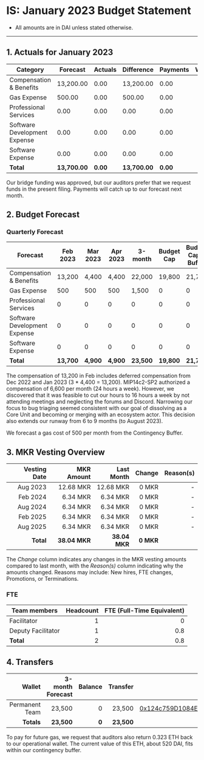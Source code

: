 # IS: January 2023 Budget Statement

* All amounts are in DAI unless stated otherwise.

---

## 1. Actuals for January 2023

|Category                    |Forecast |Actuals|Difference|Payments|Why|
|----------------------------|---------|-------|----------|--------|---|
|Compensation & Benefits     |13,200.00|0.00   |13,200.00 |0.00    |   |
|Gas Expense                 |500.00   |0.00   |500.00    |0.00    |   |
|Professional Services       |0.00     |0.00   |0.00      |0.00    |   |
|Software Development Expense|0.00     |0.00   |0.00      |0.00    |   |
|Software Expense            |0.00     |0.00   |0.00      |0.00    |   |
|**Total**                   |**13,700.00**|**0.00**   |**13,700.00** |**0.00**    |   |

Our bridge funding was approved, but our auditors prefer that we request funds in the present filing. Payments will catch up to our forecast next month.

## 2. Budget Forecast

### Quarterly Forecast

|Forecast                    |Feb 2023|Mar 2023|Apr 2023|3-month|Budget Cap|Budget Cap + Buffer|
|----------------------------|--------|--------|--------|-------|----------|-------------------|
|Compensation & Benefits     |13,200  |4,400   |4,400   |22,000 |19,800    |21,780             |
|Gas Expense                 |500     |500     |500     |1,500  |0         |0                  |
|Professional Services       |0       |0       |0       |0      |0         |0                  |
|Software Development Expense|0       |0       |0       |0      |0         |0                  |
|Software Expense            |0       |0       |0       |0      |0         |0                  |
|**Total**                       |**13,700**  |**4,900**   |**4,900**   |**23,500** |**19,800**    |**21,780**             |

The compensation of 13,200 in Feb includes deferred compensation from Dec 2022 and Jan 2023 (3 * 4,400 = 13,200). MIP14c2-SP2 authorized a compensation of 6,600 per month (24 hours a week). However, we discovered that it was feasible to cut our hours to 16 hours a week by not attending meetings and neglecting the forums and Discord. Narrowing our focus to bug triaging seemed consistent with our goal of dissolving as a Core Unit and becoming or merging with an ecosystem actor. This decision also extends our runway from 6 to 9 months (to August 2023).

We forecast a gas cost of 500 per month from the Contingency Buffer.

## 3. MKR Vesting Overview

|  Vesting Date  |       MKR Amount | Last Month |        Change |      Reason(s) |
|---------------:|-----------------:|-----------:|--------------:|---------------:|
|  Aug 2023 	   | 12.68 MKR   |      12.68 MKR |   0 MKR |      - |
|  Feb 2024 	   | 6.34 MKR    |      6.34 MKR |    0 MKR  |      - |
|  Aug 2024 	   | 6.34 MKR    |      6.34 MKR |   0 MKR  |      - |
|  Feb 2025 	   | 6.34 MKR    |      6.34 MKR |   0 MKR  |      - |
|  Aug 2025 	   | 6.34 MKR    |      6.34 MKR |   0 MKR  |      - |
|  **Total**       | **38.04 MKR**  |**38.04 MKR**| **0 MKR** |           |

The *Change* column indicates any changes in the MKR vesting amounts compared to last month, with the *Reason(s)* column indicating why the amounts changed. Reasons may include: New hires, FTE changes, Promotions, or Terminations.

### FTE

| Team members              |Headcount|FTE (Full-Time Equivalent)|
|---------------------------|--------:|-------------------------:|
| Facilitator               |1        |0                         |
| Deputy Facilitator        |1        |0.8                       |
| **Total**                 |2        |0.8                       |

## 4. Transfers

|  Wallet | 3-month Forecast    | Balance |      Transfer |                Multi-sig Address |
|--------:|---------------------:|-------:|--------------:|---------------------------------:|
| Permanent Team |  23,500    | 0      | 23,500 | [0x124c759D1084E67B19a206ab85c4527Fab26c342](https://gnosis-safe.io/app/#/safes/0x124c759D1084E67B19a206ab85c4527Fab26c342) |
| **Totals**     | **23,500** | **0**  | **23,500** | |

To pay for future gas, we request that auditors also return 0.323 ETH back to our operational wallet. The current value of this ETH, about 520 DAI, fits within our contingency buffer.
